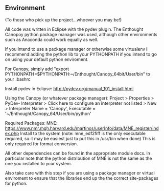  Environment 
------------------------
(To those who pick up the project...whoever you may be!)

All code was written in Eclipse with the pydev plugin.
The Enthought Canopoy python package manager was used, although other environments such as Anaconda could work equally as well.


If you intend to use a package manager or otherwise some virtualenv I recommend adding the python lib to your PYTHONPATH if you intend to go on using your default python enviroment. 

For Canopy, simply add "export PYTHONPATH=$PYTHONPATH:~/Enthought/Canopy_64bit/User/bin" to your .bashrc


Install pydev in Eclipse:
	http://pydev.org/manual_101_install.html

Using the Canopy (or whatever package manager):
   Project > Properties > PyDev- Interpreter > Click here to configure
   an interpreter not listed > New > Interpreter Name = 'Canopy', Executable = '~/Enthought/Canopy_64/User/bin/python'

Required Packages:
   MNE: https://www.nmr.mgh.harvard.edu/martinos/userInfo/data/MNE_register/index.php
   Install to the system (note: mne_edf2fiff is the only executable required, so it may be easiest just to put this in /usr/bin when done)
   This is only required for format conversion.

All other dependencies can be found in the appropriate module docs. In particular note that the python distribution of MNE is not the same as the one you installed to your system.

Also take care with this step if you are using a package manager or virtual enviroment to ensure that the libraries end up the the correct site-packages for python. 
